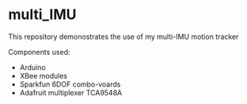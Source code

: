 # multi_IMU
This repository demonostrates the use of my multi-IMU motion tracker

Components used:
* Arduino
* XBee modules
* Sparkfun 6DOF combo-voards
* Adafruit multiplexer TCA9548A

